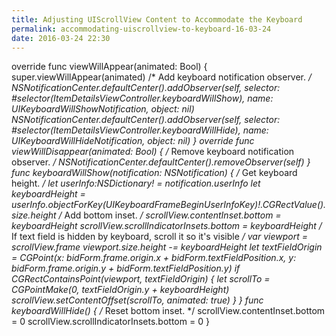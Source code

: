 ```yaml
---
title: Adjusting UIScrollView Content to Accommodate the Keyboard
permalink: accommodating-uiscrollview-to-keyboard-16-03-24
date: 2016-03-24 22:30
---
```



override func viewWillAppear(animated: Bool) { super.viewWillAppear(animated) /* Add keyboard notification observer. */ NSNotificationCenter.defaultCenter().addObserver(self, selector: #selector(ItemDetailsViewController.keyboardWillShow), name: UIKeyboardWillShowNotification, object: nil) NSNotificationCenter.defaultCenter().addObserver(self, selector: #selector(ItemDetailsViewController.keyboardWillHide), name: UIKeyboardWillHideNotification, object: nil) } override func viewWillDisappear(animated: Bool) { /* Remove keyboard notification observer. */ NSNotificationCenter.defaultCenter().removeObserver(self) } func keyboardWillShow(notification: NSNotification) { /* Get keyboard height. */ let userInfo:NSDictionary! = notification.userInfo let keyboardHeight = userInfo.objectForKey(UIKeyboardFrameBeginUserInfoKey)!.CGRectValue().size.height /* Add bottom inset. */ scrollView.contentInset.bottom = keyboardHeight scrollView.scrollIndicatorInsets.bottom = keyboardHeight /* If text field is hidden by keyboard, scroll it so it's visible */ var viewport = scrollView.frame viewport.size.height -= keyboardHeight let textFieldOrigin = CGPoint(x: bidForm.frame.origin.x + bidForm.textFieldPosition.x, y: bidForm.frame.origin.y + bidForm.textFieldPosition.y) if CGRectContainsPoint(viewport, textFieldOrigin) { let scrollTo = CGPointMake(0, textFieldOrigin.y + keyboardHeight) scrollView.setContentOffset(scrollTo, animated: true) } } func keyboardWillHide() { /* Reset bottom inset. */ scrollView.contentInset.bottom = 0 scrollView.scrollIndicatorInsets.bottom = 0 }



